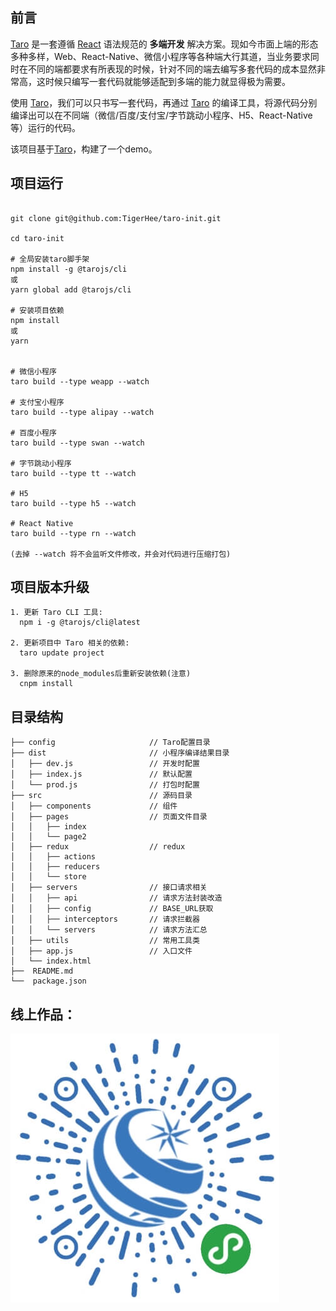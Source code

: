 ## 前言

[Taro](https://taro.aotu.io/) 是一套遵循 [React](https://reactjs.org/) 语法规范的 **多端开发** 解决方案。现如今市面上端的形态多种多样，Web、React-Native、微信小程序等各种端大行其道，当业务要求同时在不同的端都要求有所表现的时候，针对不同的端去编写多套代码的成本显然非常高，这时候只编写一套代码就能够适配到多端的能力就显得极为需要。

使用 [Taro](https://taro.aotu.io/)，我们可以只书写一套代码，再通过 [Taro](https://taro.aotu.io/) 的编译工具，将源代码分别编译出可以在不同端（微信/百度/支付宝/字节跳动小程序、H5、React-Native 等）运行的代码。

该项目基于[Taro](https://taro.aotu.io/)，构建了一个demo。

## 项目运行

```

git clone git@github.com:TigerHee/taro-init.git

cd taro-init

# 全局安装taro脚手架
npm install -g @tarojs/cli
或
yarn global add @tarojs/cli

# 安装项目依赖
npm install
或
yarn


# 微信小程序
taro build --type weapp --watch

# 支付宝小程序
taro build --type alipay --watch

# 百度小程序
taro build --type swan --watch

# 字节跳动小程序
taro build --type tt --watch

# H5
taro build --type h5 --watch

# React Native
taro build --type rn --watch

(去掉 --watch 将不会监听文件修改，并会对代码进行压缩打包)

```
## 项目版本升级

```
1. 更新 Taro CLI 工具:
  npm i -g @tarojs/cli@latest

2. 更新项目中 Taro 相关的依赖:
  taro update project

3. 删除原来的node_modules后重新安装依赖(注意)
  cnpm install

```

## 目录结构


    ├── config                     // Taro配置目录
    ├── dist                       // 小程序编译结果目录
    │   ├── dev.js                 // 开发时配置
    │   ├── index.js               // 默认配置
    │   └── prod.js                // 打包时配置
    ├── src                        // 源码目录
    │   ├── components             // 组件
    │   ├── pages                  // 页面文件目录
    │   │   ├── index
    │   │   └── page2
    │   ├── redux                  // redux
    │   │   ├── actions
    │   │   ├── reducers
    │   │   └── store
    │   ├── servers                // 接口请求相关
    │   │   ├── api                // 请求方法封装改造
    │   │   ├── config             // BASE_URL获取
    │   │   ├── interceptors       // 请求拦截器
    │   │   └── servers            // 请求方法汇总
    │   ├── utils                  // 常用工具类
    │   ├── app.js                 // 入口文件
    │   └── index.html
    ├──  README.md
    └──  package.json
    
## 线上作品：

![线上作品](https://raw.githubusercontent.com/TigerHee/taro-init/master/src/assets/img/xcx.jpg)
